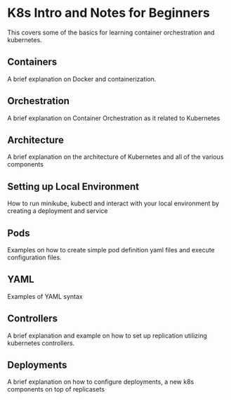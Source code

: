 # K8s Intro and Notes for Beginners

This covers some of the basics for learning container orchestration and kubernetes.

## Containers

A brief explanation on Docker and containerization.

## Orchestration

A brief explanation on Container Orchestration as it related to Kubernetes

## Architecture

A brief explanation on the architecture of Kubernetes and all of the various components

## Setting up Local Environment

How to run minikube, kubectl and interact with your local environment by creating a deployment and service

## Pods

Examples on how to create simple pod definition yaml files and execute configuration files.

## YAML

Examples of YAML syntax

## Controllers

A brief explanation and example on how to set up replication utilizing kubernetes controllers.

## Deployments

A brief explanation on how to configure deployments, a new k8s components on top of replicasets